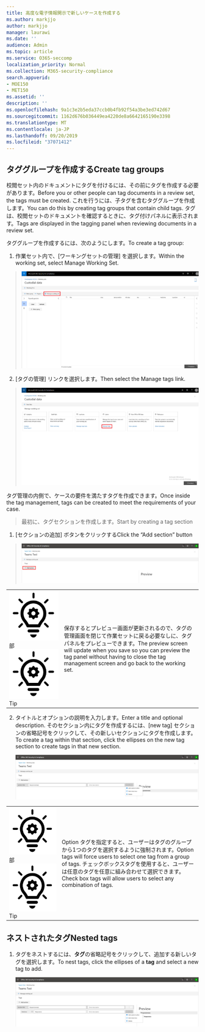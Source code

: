```yaml
---
title: 高度な電子情報開示で新しいケースを作成する
ms.author: markjjo
author: markjjo
manager: laurawi
ms.date: ''
audience: Admin
ms.topic: article
ms.service: O365-seccomp
localization_priority: Normal
ms.collection: M365-security-compliance
search.appverid:
- MOE150
- MET150
ms.assetid: ''
description: ''
ms.openlocfilehash: 9a1c3e2b5eda37ccb0b4fb92f54a3be3ed742d67
ms.sourcegitcommit: 1162d676b036449ea4220de8a6642165190e3398
ms.translationtype: MT
ms.contentlocale: ja-JP
ms.lasthandoff: 09/20/2019
ms.locfileid: "37071412"
---
```

## <a name="create-tag-groups"></a><span data-ttu-id="c3052-102">タググループを作成する</span><span class="sxs-lookup"><span data-stu-id="c3052-102">Create tag groups</span></span>

<span data-ttu-id="c3052-103">校閲セット内のドキュメントにタグを付けるには、その前にタグを作成する必要があります。</span><span class="sxs-lookup"><span data-stu-id="c3052-103">Before you or other people can tag documents in a review set, the tags must be created.</span></span> <span data-ttu-id="c3052-104">これを行うには、子タグを含むタググループを作成します。</span><span class="sxs-lookup"><span data-stu-id="c3052-104">You can do this by creating tag groups that contain child tags.</span></span> <span data-ttu-id="c3052-105">タグは、校閲セットのドキュメントを確認するときに、タグ付けパネルに表示されます。</span><span class="sxs-lookup"><span data-stu-id="c3052-105">Tags are displayed in the tagging panel when reviewing documents in a review set.</span></span>

<span data-ttu-id="c3052-106">タググループを作成するには、次のようにします。</span><span class="sxs-lookup"><span data-stu-id="c3052-106">To create a tag group:</span></span>

1.  <span data-ttu-id="c3052-107">作業セット内で、[ワーキングセットの管理] を選択します。</span><span class="sxs-lookup"><span data-stu-id="c3052-107">Within the working set, select Manage Working Set.</span></span>

> ![](media/ED-managews.png)

2.  <span data-ttu-id="c3052-108">[タグの管理] リンクを選択します。</span><span class="sxs-lookup"><span data-stu-id="c3052-108">Then select the Manage tags link.</span></span>

> ![](media/ED-managetags.png)

<span data-ttu-id="c3052-109">タグ管理の内側で、ケースの要件を満たすタグを作成できます。</span><span class="sxs-lookup"><span data-stu-id="c3052-109">Once inside the tag management, tags can be created to meet the requirements of your case.</span></span>

> <span data-ttu-id="c3052-110">最初に、タグセクションを作成します。</span><span class="sxs-lookup"><span data-stu-id="c3052-110">Start by creating a tag section</span></span>

1.  <span data-ttu-id="c3052-111">[セクションの追加] ボタンをクリックする</span><span class="sxs-lookup"><span data-stu-id="c3052-111">Click the “Add section” button</span></span>

> ![スクリーンショットの説明を含む画像が自動的に生成される](media/ED-addtagsection.png)

|                                                                                                                             |                                                                                                                                                                 |
| --------------------------------------------------------------------------------------------------------------------------- | --------------------------------------------------------------------------------------------------------------------------------------------------------------- |
| <span data-ttu-id="c3052-113">![](media/ED-tipicon.png)部</span><span class="sxs-lookup"><span data-stu-id="c3052-113">![](media/ED-tipicon.png)Tip</span></span> | <span data-ttu-id="c3052-114">保存するとプレビュー画面が更新されるので、タグの管理画面を閉じて作業セットに戻る必要なしに、タグパネルをプレビューできます。</span><span class="sxs-lookup"><span data-stu-id="c3052-114">The preview screen will update when you save so you can preview the tag panel without having to close the tag management screen and go back to the working set.</span></span> |

2.  <span data-ttu-id="c3052-115">タイトルとオプションの説明を入力します。</span><span class="sxs-lookup"><span data-stu-id="c3052-115">Enter a title and optional description.</span></span> <span data-ttu-id="c3052-116">そのセクション内にタグを作成するには、[new tag] セクションの省略記号をクリックして、その新しいセクションにタグを作成します。</span><span class="sxs-lookup"><span data-stu-id="c3052-116">To create a tag within that section, click the ellipses on the new tag section to create tags in that new section.</span></span>
    
    ![携帯電話の説明のスクリーンショットが自動的に生成される](media/ED-createtag.png)

|                                                                                                                             |                                                                                                                                         |
| --------------------------------------------------------------------------------------------------------------------------- | --------------------------------------------------------------------------------------------------------------------------------------- |
| <span data-ttu-id="c3052-118">![](media/ED-tipicon.png)部</span><span class="sxs-lookup"><span data-stu-id="c3052-118">![](media/ED-tipicon.png)Tip</span></span> | <span data-ttu-id="c3052-119">Option タグを指定すると、ユーザーはタグのグループから1つのタグを選択するように強制されます。</span><span class="sxs-lookup"><span data-stu-id="c3052-119">Option tags will force users to select one tag from a group of tags.</span></span> <span data-ttu-id="c3052-120">チェックボックスタグを使用すると、ユーザーは任意のタグを任意に組み合わせて選択できます。</span><span class="sxs-lookup"><span data-stu-id="c3052-120">Check box tags will allow users to select any combination of tags.</span></span> |

## <a name="nested-tags"></a><span data-ttu-id="c3052-121">ネストされたタグ</span><span class="sxs-lookup"><span data-stu-id="c3052-121">Nested tags</span></span>

1.  <span data-ttu-id="c3052-122">タグをネストするには、**タグ**の省略記号をクリックして、追加する新しいタグを選択します。</span><span class="sxs-lookup"><span data-stu-id="c3052-122">To nest tags, click the ellipses of a **tag** and select a new tag to add.</span></span>
    
    ![](media/ED-tagnesting.png)

